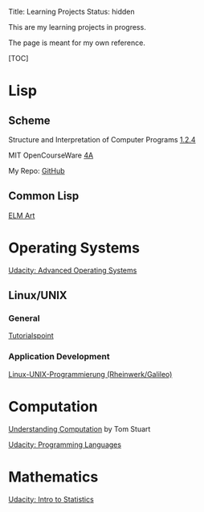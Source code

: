 Title: Learning Projects
Status: hidden

This are my learning projects in progress.

The page is meant for my own reference.


[TOC]

# Lisp

## Scheme

Structure and Interpretation of Computer Programs [1.2.4](https://mitpress.mit.edu/sicp/full-text/book/book-Z-H-11.html#%_sec_1.2.4)

MIT OpenCourseWare [4A](http://ocw.mit.edu/courses/electrical-engineering-and-computer-science/6-001-structure-and-interpretation-of-computer-programs-spring-2005/video-lectures/4a-pattern-matching-and-rule-based-substitution/)

My Repo: [GitHub](https://github.com/LukasWoodtli/SchemeCourse)

## Common Lisp
[ELM Art](http://art2.ph-freiburg.de/Lisp-Kurs)



# Operating Systems
[Udacity: Advanced Operating Systems](https://classroom.udacity.com/courses/ud189/)

## Linux/UNIX

### General

[Tutorialspoint](http://www.tutorialspoint.com/unix/)

### Application Development

[Linux-UNIX-Programmierung (Rheinwerk/Galileo)](http://openbook.rheinwerk-verlag.de/linux_unix_programmierung/Kap02-002.htm#t2t310)


# Computation

[Understanding Computation](https://github.com/LukasWoodtli/UnderstandingComputation) by Tom Stuart


[Udacity: Programming Languages](https://classroom.udacity.com/courses/cs262)


# Mathematics

[Udacity: Intro to Statistics](https://classroom.udacity.com/courses/st101)
